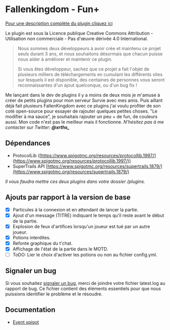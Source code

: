 
Fallenkingdom - Fun+
===
[Pour une description complète du plugin cliquez ici](https://www.spigotmc.org/resources/fallenkingdom.38878/)

Le plugin est sous la Licence publique Creative Commons Attribution - Utilisation non commerciale - Pas d'œuvre dérivée 4.0 International.

> Nous sommes deux développeurs à avoir crée et maintenu ce projet seuls
> durant 3 ans, et nous souhaitons  désormais que chacun puisse nous
> aider à améliorer et maintenir ce plugin. 
> 
> Si vous êtes développeur, sachez que ce projet a fait l'objet de
> plusieurs milliers de téléchargements en cumulant les différents sites
> sur lesquels il est disponible, des centaines de personnes vous seront
> reconnaissantes d'un ajout quelconque, ou d'un bug fix !

Me lançant dans le dev de plugins il y a moins de deux mois je m'amuse à créer de petits plugins pour mon serveur Survie avec mes amis. Puis aillant déjà fait plusieurs FallenKingdom avec ce plugins j'ai voulu profiter de son coté open-source pour essayer de rajouter quelques petites choses. "Le modifier à ma sauce", je souhaitais rajouter un peu  + de fun, de couleurs aussi. Mon code n'est pas le meilleur mais il fonctionne. 
*N'hésitez pas à me contacter sur Twitter: **@xrths_***

## Dépendances

 - ProtocolLib ([https://www.spigotmc.org/resources/protocollib.1997/](https://www.spigotmc.org/resources/protocollib.1997/))
 - SuperTrails API [https://www.spigotmc.org/resources/supertrails.1879/](https://www.spigotmc.org/resources/supertrails.1879/)

*Il vous faudra mettre ces deux plugins dans votre dossier /plugins.*

## Ajouts par rapport à la version de base
- [x] Particules à la connexion et en attendant de lancer la partie.
- [x] Ajout d'un message (TITRE) indiquant le temps qu'il reste avant le début de la partie.
- [x] Explosion de feux d'artifices lorsqu'un joueur est tué par un autre joueur.
- [x] Potions interdites.
- [x] Refonte graphique du t'chat.
- [x] Affichage de l'état de la partie dans le MOTD.
- [ ] ToDO: Lier le choix d'activer les potions ou non au fichier config.yml.

## Signaler un bug
Si vous souhaitez [signaler un bug](https://github.com/Etrenak/fallenkingdom/issues/new), merci de joindre votre fichier latest.log au rapport de bug. Ce fichier contient des éléments essentiels pour que nous puissions identifier le problème et le résoudre.

## Documentation
* [Event spigot](docs/api/api.md)


